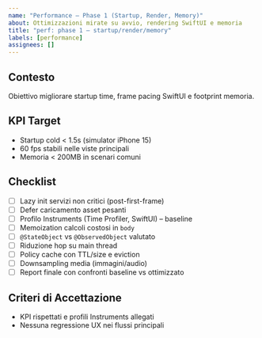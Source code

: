 ```yaml
---
name: "Performance – Phase 1 (Startup, Render, Memory)"
about: Ottimizzazioni mirate su avvio, rendering SwiftUI e memoria
title: "perf: phase 1 – startup/render/memory"
labels: [performance]
assignees: []
---
```


## Contesto
Obiettivo migliorare startup time, frame pacing SwiftUI e footprint memoria.

## KPI Target
- Startup cold < 1.5s (simulator iPhone 15)
- 60 fps stabili nelle viste principali
- Memoria < 200MB in scenari comuni

## Checklist
- [ ] Lazy init servizi non critici (post-first-frame)
- [ ] Defer caricamento asset pesanti
- [ ] Profilo Instruments (Time Profiler, SwiftUI) – baseline
- [ ] Memoization calcoli costosi in `body`
- [ ] `@StateObject` vs `@ObservedObject` valutato
- [ ] Riduzione hop su main thread
- [ ] Policy cache con TTL/size e eviction
- [ ] Downsampling media (immagini/audio)
- [ ] Report finale con confronti baseline vs ottimizzato

## Criteri di Accettazione
- KPI rispettati e profili Instruments allegati
- Nessuna regressione UX nei flussi principali

